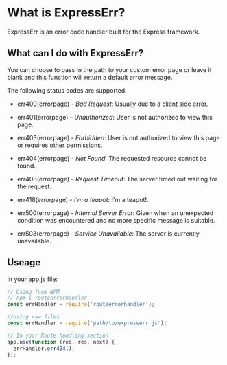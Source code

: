 # What is ExpressErr?

ExpressErr is an error code handler built for the Express framework.


## What can I do with ExpressErr?

You can choose to pass in the path to your custom error page or leave it blank and this function will return a default error message.

The following status codes are supported:

  * err400(errorpage) - *Bad Request*: Usually due to a client side error.

  * err401(errorpage) - *Unauthorized*: User is not authorized to view this page.

  * err403(errorpage) - *Forbidden*: User is not authorized to view this page or requires other permissions.

  * err404(errorpage) - *Not Found*: The requested resource cannot be found.

  * err408(errorpage) - *Request Timeout*: The server timed out waiting for the request.

  * err418(errorpage) - *I'm a teapot*: I'm a teapot!.

  * err500(errorpage) - *Internal Server Error*: Given when an unexpected condition was encountered and no more specific message is suitable.

  * err503(errorpage) - *Service Unavailable*: The server is currently unavailable.


## Useage

  In your app.js file:

```javascript
// Using from NPM
// npm i routeerrorhandler
const errHandler = require('routeerrorhandler');

//Using raw files
const errHandler = require('path/to/expresserr.js');

// In your Route handling section 
app.use(function (req, res, next) {
  errHandler.err404();
});
```
